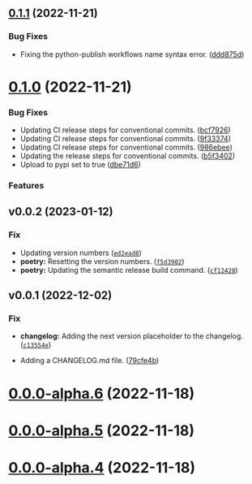 ## [0.1.1](https://github.com/ocrosby/transfermarkt/compare/v0.1.0...v0.1.1) (2022-11-21)


### Bug Fixes

* Fixing the python-publish workflows name syntax error. ([ddd875d](https://github.com/ocrosby/transfermarkt/commit/ddd875daace63bb0c1f3fbf483cefd838d344201))



# [0.1.0](https://github.com/ocrosby/transfermarkt/compare/v0.0.0-alpha.6...v0.1.0) (2022-11-21)


### Bug Fixes

* Updating CI release steps for conventional commits. ([bcf7926](https://github.com/ocrosby/transfermarkt/commit/bcf7926df76e73a7057a745983b0d5acb8b821ba))
* Updating CI release steps for conventional commits. ([9f33374](https://github.com/ocrosby/transfermarkt/commit/9f333745520ab3c83304dbe5834b72abfba8c382))
* Updating CI release steps for conventional commits. ([986ebee](https://github.com/ocrosby/transfermarkt/commit/986ebee0b46a78b5e83c6bdd9a6b606beb3b2dcd))
* Updating the release steps for conventional commits. ([b5f3402](https://github.com/ocrosby/transfermarkt/commit/b5f340243e8d084c87eb513866c3e29eb285438b))
* Upload to pypi set to true ([dbe71d6](https://github.com/ocrosby/transfermarkt/commit/dbe71d65c5b449392a8f8f9e4413888fbadcd91b))


### Features
<!--next-version-placeholder-->

## v0.0.2 (2023-01-12)
### Fix
* Updating version numbers ([`ed2ead8`](https://github.com/ocrosby/transfermarkt/commit/ed2ead8e2df6cb2188662611fc6fb8f4e3db958d))
* **poetry:** Resetting the version numbers. ([`f5d3902`](https://github.com/ocrosby/transfermarkt/commit/f5d39028735ba27933f59d016a2f5545c7895f43))
* **poetry:** Updating the semantic release build command. ([`cf12428`](https://github.com/ocrosby/transfermarkt/commit/cf124285d6b84e2ab0f14c24d81fb0955a861f62))

## v0.0.1 (2022-12-02)
### Fix
* **changelog:** Adding the next version placeholder to the changelog. ([`c13554e`](https://github.com/ocrosby/transfermarkt/commit/c13554e3fcdb79d25859947d4acf09f26d20dc71))

* Adding a CHANGELOG.md file. ([79cfe4b](https://github.com/ocrosby/transfermarkt/commit/79cfe4b6ba984ff0971904b2ba411a05d782dfcd))



# [0.0.0-alpha.6](https://github.com/ocrosby/transfermarkt/compare/v0.0.0-alpha.5...v0.0.0-alpha.6) (2022-11-18)



# [0.0.0-alpha.5](https://github.com/ocrosby/transfermarkt/compare/v0.0.0-alpha.4...v0.0.0-alpha.5) (2022-11-18)



# [0.0.0-alpha.4](https://github.com/ocrosby/transfermarkt/compare/v0.0.0-alpha.3...v0.0.0-alpha.4) (2022-11-18)



